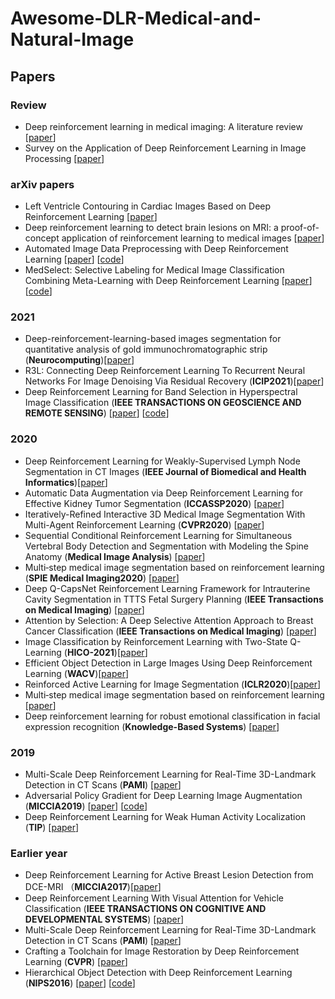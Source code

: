 # Awesome-DLR-Medical-and-Natural-Image


## Papers
### Review
 - Deep reinforcement learning in medical imaging: A literature review [[paper](https://arxiv.org/pdf/2103.05115.pdf)]
 - Survey on the Application of Deep Reinforcement Learning in Image Processing [[paper](https://www.techscience.com/jai/v2n1/39514)]

### arXiv papers
 - Left Ventricle Contouring in Cardiac Images Based on Deep Reinforcement Learning [[paper](https://arxiv.org/ftp/arxiv/papers/2106/2106.04127.pdf)]
 - Deep reinforcement learning to detect brain lesions on MRI: a proof-of-concept application of reinforcement learning to medical images [[paper](https://arxiv.org/abs/2008.02708)]
 - Automated Image Data Preprocessing with Deep Reinforcement Learning  [[paper](https://arxiv.org/abs/1806.05886v2)] [[code](https://github.com/IBM/automation-of-image-data-preprocessing)]
 - MedSelect: Selective Labeling for Medical Image Classification Combining Meta-Learning with Deep Reinforcement Learning [[paper](https://arxiv.org/abs/2103.14339v1)] [[code](https://github.com/stanfordmlgroup/MedSelect)]

### 2021
 - Deep-reinforcement-learning-based images segmentation for quantitative analysis of gold immunochromatographic strip (**Neurocomputing**)[[paper](https://www.sciencedirect.com/science/article/pii/S0925231220305385)]
 - R3L: Connecting Deep Reinforcement Learning To Recurrent Neural Networks For Image Denoising Via Residual Recovery (**ICIP2021**)[[paper](https://arxiv.org/abs/2107.05318v1)]
 - Deep Reinforcement Learning for Band Selection in Hyperspectral Image Classification (**IEEE TRANSACTIONS ON GEOSCIENCE AND REMOTE SENSING**) [[paper](https://ieeexplore.ieee.org/abstract/document/9387453)] [[code](https://github.com/lcmou/DRL4BS)]
 
### 2020
 - Deep Reinforcement Learning for Weakly-Supervised Lymph Node Segmentation in CT Images (**IEEE Journal of Biomedical and Health Informatics**)[[paper](https://ieeexplore.ieee.org/document/9139329)]
 - Automatic Data Augmentation via Deep Reinforcement Learning for Effective Kidney Tumor Segmentation (**ICCASSP2020**) [[paper](https://arxiv.org/abs/2002.09703)]
 - Iteratively-Refined Interactive 3D Medical Image Segmentation With Multi-Agent Reinforcement Learning (**CVPR2020**) [[paper](https://ieeexplore.ieee.org/document/9157356)]
 - Sequential Conditional Reinforcement Learning for Simultaneous Vertebral Body Detection and Segmentation with Modeling the Spine Anatomy (**Medical Image Analysis**) [[paper](https://www.sciencedirect.com/science/article/pii/S1361841520302255)]
 - Multi‑step medical image segmentation based on reinforcement learning (**SPIE Medical Imaging2020**) [[paper](https://link.springer.com/content/pdf/10.1007/s12652-020-01905-3.pdf)]
 - Deep Q-CapsNet Reinforcement Learning Framework for Intrauterine Cavity Segmentation in TTTS Fetal Surgery Planning  (**IEEE Transactions on Medical Imaging**) [[paper](https://ieeexplore.ieee.org/abstract/document/9067025)]
 - Attention by Selection: A Deep Selective Attention Approach to Breast Cancer Classification (**IEEE Transactions on Medical Imaging**) [[paper](https://ieeexplore.ieee.org/document/8941117)]
 - Image Classification by Reinforcement Learning with Two-State Q-Learning (**HICO-2021**)[[paper](https://arxiv.org/abs/2007.01298v3)]
 - Efficient Object Detection in Large Images Using Deep Reinforcement Learning (**WACV**)[[paper](https://openaccess.thecvf.com/content_WACV_2020/papers/Uzkent_Efficient_Object_Detection_in_Large_Images_Using_Deep_Reinforcement_Learning_WACV_2020_paper.pdf)]
 - Reinforced Active Learning for Image Segmentation (**ICLR2020**)[[paper](https://arxiv.org/abs/2002.06583v1)]
 - Multi‑step medical image segmentation based on reinforcement learning [[paper](https://link.springer.com/article/10.1007/s12652-020-01905-3)]
 - Deep reinforcement learning for robust emotional classification in facial expression recognition (**Knowledge-Based Systems**) [[paper](https://www.sciencedirect.com/science/article/pii/S0950705120304081?casa_token=8D8gfT9UZc0AAAAA:uzz2TYITUioUCjo1A-bJpdFJfaJdz-NboSWrOV_x3CJAVxGjT-pmtJwxMimxHZDrUN4tQveSpC1E)]

### 2019
 - Multi-Scale Deep Reinforcement Learning for Real-Time 3D-Landmark Detection in CT Scans (**PAMI**) [[paper](https://ieeexplore.ieee.org/stamp/stamp.jsp?tp=&arnumber=8187667)]
 - Adversarial Policy Gradient for Deep Learning Image Augmentation (**MICCIA2019**) [[paper](https://arxiv.org/abs/1909.04108)] [[code](https://github.com/victorychain/Adversarial-Policy-Gradient-Augmentation)]
 - Deep Reinforcement Learning for Weak Human Activity Localization (**TIP**) [[paper](https://ieeexplore.ieee.org/document/8850319)] 
### Earlier year
 - Deep Reinforcement Learning for Active Breast Lesion Detection from DCE-MRI （**MICCIA2017**)[[paper](https://cs.adelaide.edu.au/~carneiro/publications/paper1111_miccai17_gabriel.pdf)]
 - Deep Reinforcement Learning With Visual Attention for Vehicle Classification (**IEEE TRANSACTIONS ON COGNITIVE AND DEVELOPMENTAL SYSTEMS**) [[paper](https://ieeexplore.ieee.org/document/7580631)]
 - Multi-Scale Deep Reinforcement Learning for Real-Time 3D-Landmark Detection in CT Scans (**PAMI**) [[paper](https://www.computer.org/csdl/journal/tp/2019/01/08187667/17D45WrVged)]
 - Crafting a Toolchain for Image Restoration by Deep Reinforcement Learning (**CVPR**) [[paper](https://openaccess.thecvf.com/content_cvpr_2018/papers/Yu_Crafting_a_Toolchain_CVPR_2018_paper.pdf)]
 - Hierarchical Object Detection with Deep Reinforcement Learning (**NIPS2016**) [[paper](https://arxiv.org/abs/1611.03718v2)] [[code](https://github.com/imatge-upc/detection-2016-nipsws)]


